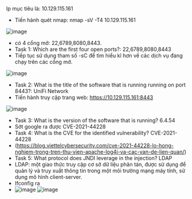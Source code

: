 Ip mục tiêu là: 10.129.115.161
- Tiến hành quét nmap: nmap -sV -T4 10.129.115.161
  
![image](https://github.com/Pminh21/HTB_writeup/assets/169346714/6d2ae34b-15f4-448f-98e7-5764fc2a1989)

- có 4 cổng mở: 22,6789,8080,8443.
-  Task 1: Which are the first four open ports?: 22,6789,8080,8443
-  Tiếp tục sử dụng tham số -sC để tìm hiểu kĩ hơn về các dịch vụ đang chạy trên các cổng mở.

![image](https://github.com/Pminh21/HTB_writeup/assets/169346714/35a57b10-7c93-4439-ba31-3d628a75b82e)

-  Task 2: What is the title of the software that is running running on port 8443?: UniFi Network
-  Tiến hành truy cập trang web: https://10.129.115.161:8443

  ![image](https://github.com/Pminh21/HTB_writeup/assets/169346714/4b6fdee5-2b20-4281-a22a-4a2956d42940)

- Task 3: What is the version of the software that is running? 6.4.54
- Sớt google ra được CVE-2021-44228
- Task 4: What is the CVE for the identified vulnerability? CVE-2021-44228
- (https://blog.viettelcybersecurity.com/cve-2021-44228-lo-hong-nghiem-trong-tren-thu-vien-apache-log4j-va-cac-van-de-lien-quan/)
-  Task 5: What protocol does JNDI leverage in the injection? LDAP
-  LDAP: một giao thức truy cập cơ sở dữ liệu phân tán, được sử dụng để quản lý và truy xuất thông tin trong một môi trường mạng máy tính, sử dụng mô hình client-server.
-  Ifconfig ra
-  ![image](https://github.com/Pminh21/HTB_writeup/assets/169346714/a8f802fb-e1c3-4ba8-a1cc-c81b5788613f)
![image](https://github.com/Pminh21/HTB_writeup/assets/169346714/13332173-a228-4541-a6d6-6599f510641c)
